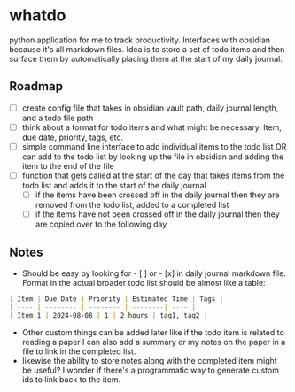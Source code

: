 # whatdo
python application for me to track productivity. Interfaces with obsidian because it's all markdown files. Idea is to store a set of todo items and then surface them by automatically placing them at the start of my daily journal. 

## Roadmap
- [ ] create config file that takes in obsidian vault path, daily journal length, and a todo file path
- [ ] think about a format for todo items and what might be necessary. Item, due date, priority, tags, etc.
- [ ] simple command line interface to add individual items to the todo list OR can add to the todo list by looking up the file in obsidian and adding the item to the end of the file
- [ ] function that gets called at the start of the day that takes items from the todo list and adds it to the start of the daily journal
    - [ ] if the items have been crossed off in the daily journal then they are removed from the todo list, added to a completed list
    - [ ] if the items have not been crossed off in the daily journal then they are copied over to the following day

## Notes
- Should be easy by looking for - [ ] or - [x] in daily journal markdown file.
Format in the actual broader todo list should be almost like a table:
```markdown
| Item | Due Date | Priority | Estimated Time | Tags |
| ---- | -------- | -------- | --------| ---- |
| Item 1 | 2024-08-08 | 1 | 2 hours | tag1, tag2 |

```
- Other custom things can be added later like if the todo item is related to reading a paper I can also add a summary or my notes on the paper in a file to link in the completed list.
- likewise the ability to store notes along with the completed item might be useful? I wonder if there's a programmatic way to generate custom ids to link back to the item.